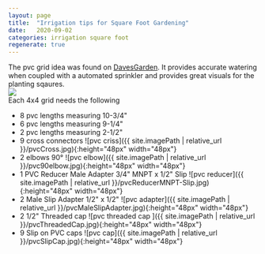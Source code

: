 ```yaml
---
layout: page
title:  "Irrigation tips for Square Foot Gardening"
date:   2020-09-02
categories: irrigation square foot 
regenerate: true
---
```

 
<style style="text/css">

</style>
<script>

</script>
The pvc grid idea was found on [DavesGarden](https://davesgarden.com/community/forums/t/1414441/). It provides accurate watering when coupled with a automated sprinkler and provides great visuals for the planting sqaures.
<br>
<img src="{{ site.imagePath | relative_url }}/SFWateringGrid.jpg"  />
<br>
Each 4x4 grid needs the following
- 8 pvc lengths measuring 10-3/4"
- 6 pvc lengths measuring 9-1/4" 
- 2 pvc lengths measuring 2-1/2" 
- 9 cross connectors ![pvc criss]({{ site.imagePath | relative_url }}/pvcCross.jpg){:height="48px" width="48px"}
- 2 elbows 90&deg; ![pvc elbow]({{ site.imagePath | relative_url }}/pvc90elbow.jpg){:height="48px" width="48px"}
- 1 PVC Reducer Male Adapter 3/4" MNPT x 1/2" Slip ![pvc reducer]({{ site.imagePath | relative_url }}/pvcReducerMNPT-Slip.jpg){:height="48px" width="48px"}
- 2 Male Slip Adapter 1/2" x 1/2" ![pvc adapter]({{ site.imagePath | relative_url }}/pvcMaleSlipAdapter.jpg){:height="48px" width="48px"}
- 2 1/2" Threaded cap ![pvc threaded cap ]({{ site.imagePath | relative_url }}/pvcThreadedCap.jpg){:height="48px" width="48px"}
- 9 Slip on PVC caps ![pvc cap]({{ site.imagePath | relative_url }}/pvcSlipCap.jpg){:height="48px" width="48px"}